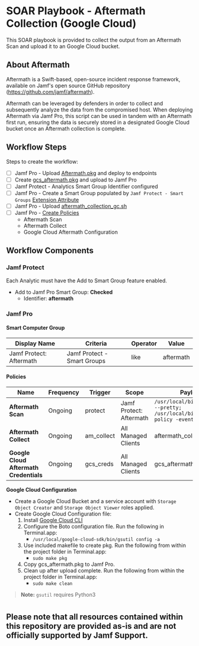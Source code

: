 # SOAR Playbook - Aftermath Collection (Google Cloud)

This SOAR playbook is provided to collect the output from an Aftermath Scan and upload it to an Google Cloud bucket.

## About Aftermath

Aftermath is a Swift-based, open-source incident response framework, available on Jamf's open source GitHub repository (https://github.com/jamf/aftermath).

Aftermath can be leveraged by defenders in order to collect and subsequently analyze the data from the compromised host. When deploying Aftermath via Jamf Pro, this script can be used in tandem with an Aftermath first run, ensuring the data is securely stored in a designated Google Cloud bucket once an Aftermath collection is complete.

## Workflow Steps

Steps to create the workflow:

- [ ] Jamf Pro - Upload [Aftermath.pkg](https://github.com/jamf/aftermath/releases) and deploy to endpoints
- [ ] Create [gcs_aftermath.pkg](#gcs_pkg) and upload to Jamf Pro 
- [ ] Jamf Protect - Analytics Smart Group Identifier configured
- [ ] Jamf Pro - Create a Smart Group populated by `Jamf Protect - Smart Groups` [Extension Attribute](https://docs.jamf.com/jamf-protect/documentation/Setting_Up_Analytic_Remediation_With_Jamf_Pro.html#task-7832) 
- [ ] Jamf Pro - Upload [aftermath_collection_gc.sh](./aftermath_collection_gc.sh)
- [ ] Jamf Pro - [Create Policies](#policies)
    - Aftermath Scan
    - Aftermath Collect
    - Google Cloud Aftermath Configuration

## Workflow Components
### Jamf Protect

Each Analytic must have the Add to Smart Group feature enabled. 

- Add to Jamf Pro Smart Group: **Checked**
    - Identifier: **aftermath**

### Jamf Pro
#### Smart Computer Group

|Display Name|Criteria|Operator|Value|
|------------|--------|--------|-----|
|Jamf Protect: Aftermath|Jamf Protect - Smart Groups|like|aftermath

####  <a id="policies"></a>Policies

|Name|Frequency|Trigger|Scope|Payload|
|----|---------|-------|-----|-------|
|**Aftermath Scan**|Ongoing|protect|Jamf Protect: Aftermath|`/usr/local/bin/aftermath --pretty; /usr/local/bin/jamf policy -event am_collect`
|**Aftermath Collect**|Ongoing|am_collect|All Managed Clients|aftermath_collection_gc.sh
|**Google Cloud Aftermath Credentials**|Ongoing|gcs_creds|All Managed Clients|gcs_aftermath.pkg

**Google Cloud Configuration**

- Create a Google Cloud Bucket and a service account with `Storage Object Creator` and `Storage Object Viewer` roles applied.
- Create <a id="gcs_pkg"></a>Google Cloud Configuration file:
    1. Install [Google Cloud CLI](https://cloud.google.com/sdk/docs/downloads-interactive#silent)
    2. Configure the Boto configuration file. Run the following in Terminal.app:
        - `/usr/local/google-cloud-sdk/bin/gsutil config -a`
    3. Use included makefile to create pkg. Run the following from within the project folder in Terminal.app:
        - `sudo make pkg`
    4. Copy gcs_aftermath.pkg to Jamf Pro.
    5. Clean up after upload complete. Run the following from within the project folder in Terminal.app:
        - `sudo make clean`

> **Note:** 
> `gsutil` requires Python3 
#
## Please note that all resources contained within this repository are provided as-is and are not officially supported by Jamf Support.